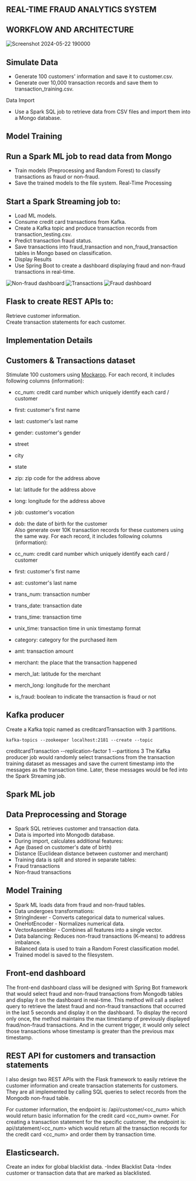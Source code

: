 ## REAL-TIME FRAUD ANALYTICS SYSTEM

## WORKFLOW AND ARCHITECTURE


![Screenshot 2024-05-22 190000](https://github.com/Noble-mungu/RTFS/assets/64100418/4a7d9277-d6c9-4e64-9762-053005911d20)


## Simulate Data

* Generate 100 customers' information and save it to customer.csv.
* Generate over 10,000 transaction records and save them to transaction_training.csv.

Data Import

* Use a Spark SQL job to retrieve data from CSV files and import them into a Mongo database.

## Model Training

## Run a Spark ML job to read data from Mongo
* Train models (Preprocessing and Random Forest) to classify transactions as fraud or non-fraud.
* Save the trained models to the file system.
Real-Time Processing

## Start a Spark Streaming job to:
* Load ML models.</br>
* Consume credit card transactions from Kafka.</br>
* Create a Kafka topic and produce transaction records from transaction_testing.csv.</br>
* Predict transaction fraud status.</br>
* Save transactions into fraud_transaction and non_fraud_transaction tables in Mongo based on classification.</br>
* Display Results</br>
* Use Spring Boot to create a dashboard displaying fraud and non-fraud transactions in real-time.</br>

![Non-fraud dashboard](https://github.com/Noble-mungu/RTFS/assets/64100418/2749e35d-2ee4-4c33-9521-8d11950820d8)
![Transactions](https://github.com/Noble-mungu/RTFS/assets/64100418/83443d65-3a9b-42e1-aacc-4667d6ffd8c0)
![Fraud dashboard](https://github.com/Noble-mungu/RTFS/assets/64100418/218dcfc3-2fd4-491d-bb37-5aede927a9c4)


## Flask to create REST APIs to:
Retrieve customer information.</br>
Create transaction statements for each customer.</br>

## Implementation Details
## Customers & Transactions dataset
Stimulate 100 customers using [Mockaroo](https://www.mockaroo.com/). For each record, it includes following columns (information):</br>

* cc_num: credit card number which uniquely identify each card / customer</br>
* first: customer's first name</br>
* last: customer's last name</br>
* gender: customer's gender</br>
* street</br>
* city</br>
* state</br>
* zip: zip code for the address above</br>
* lat: latitude for the address above</br>
* long: longitude for the address above</br>
* job: customer's vocation</br>
* dob: the date of birth for the customer</br>
Also generate over 10K transaction records for these customers using the same way. For each record, it includes following columns (information):</br>

* cc_num: credit card number which uniquely identify each card / customer</br>
* first: customer's first name</br>
* ast: customer's last name</br>
* trans_num: transaction number</br>
* trans_date: transaction date</br>
* trans_time: transaction time</br>
* unix_time: transaction time in unix timestamp format</br>
* category: category for the purchased item</br>
* amt: transaction amount</br>
* merchant: the place that the transaction happened</br>
* merch_lat: latitude for the merchant</br>
* merch_long: longitude for the merchant</br>
* is_fraud: boolean to indicate the transaction is fraud or not</br>


## Kafka producer
Create a Kafka topic named as creditcardTransaction with 3 partitions.
```
kafka-topics --zookeeper localhost:2181 --create --topic 
```
creditcardTransaction  --replication-factor 1 --partitions 3
The Kafka producer job would randomly select transactions from the transaction training dataset as messages and save the current timestamp into the messages as the transaction time. Later, these messages would be fed into the Spark Streaming job.
## Spark ML job
## Data Preprocessing and Storage

* Spark SQL retrieves customer and transaction data.</br>
* Data is imported into Mongodb database.</br>
* During import, calculates additional features:</br>
* Age (based on customer's date of birth)</br>
* Distance (Euclidean distance between customer and merchant)</br>
* Training data is split and stored in separate tables:</br>
* Fraud transactions</br>
* Non-fraud transactions</br>

## Model Training

* Spark ML loads data from fraud and non-fraud tables.</br>
* Data undergoes transformations:</br>
* StringIndexer - Converts categorical data to numerical values.</br>
* OneHotEncoder - Normalizes numerical data.</br>
* VectorAssembler - Combines all features into a single vector.</br>
* Data balancing: Reduces non-fraud transactions (K-means) to address imbalance.</br>
* Balanced data is used to train a Random Forest classification model.</br>
* Trained model is saved to the filesystem.</br>





## Front-end dashboard
The front-end dashboard class will be designed with Spring Bot framework that would select fraud and non-fraud transactions from Mongodb tables and display it on the dashboard in real-time. This method will call a select query to retrieve the latest fraud and non-fraud transactions that occurred in the last 5 seconds and display it on the dashboard. To display the record only once, the method maintains the max timestamp of previously displayed fraud/non-fraud transactions. And in the current trigger, it would only select those transactions whose timestamp is greater than the previous max timestamp.

## REST API for customers and transaction statements
I also design two REST APIs with the Flask framework to easily retrieve the customer information and create transaction statements for customers. They are all implemented by calling SQL queries to select records from the Mongodb non-fraud table.

For customer information, the endpoint is: /api/customer/<cc_num> which would return basic information for the credit card <cc_num> owner.
For creating a transaction statement for the specific customer, the endpoint is: api/statement/<cc_num> which would return all the transaction records for the credit card <cc_num> and order them by transaction time.


## Elasticsearch.
Create an index for global blacklist data.
-Index Blacklist Data
-Index customer or transaction data that are marked as blacklisted.


